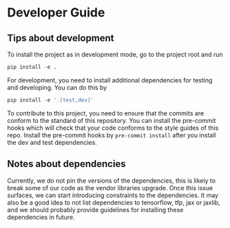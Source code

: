 # Developer Guide
## Tips about development

To install the project as in development mode, go to the project root
and run
```python
pip install -e .
```

For development, you need to install additional dependencies for testing
and developing. You can do this by

```python
pip install -e '.[test,dev]'
```

To contribute to this project, you need to ensure that the commits are
conform to the standard of this repository.
You can install the pre-commit hooks which will check that your code
conforms to the style guides of this repo. Install the pre-commit
hooks by `pre-commit install` after you install the dev and test dependencies.

## Notes about dependencies
Currently, we do not pin the versions of the dependencies, this is
likely to break some of our code as the vendor libraries upgrade. Once
this issue surfaces, we can start introducing constraints to the dependencies. It may also be a good idea to not list dependencies to
tensorflow, tfp, jax or jaxlib, and we should probably provide guidelines
for installing these dependencies in future.

